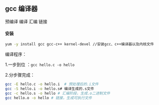 ## gcc 编译器

预编译 编译 汇编 链接

#### 安装

```bash
yum -y install gcc gcc-c++ kernel-devel //安装gcc、c++编译器以及内核文件
```



编译程序：

 1.一步到位  ：`gcc hello.c -o hello`

2.分步骤完成：

```bash
gcc -E hello.c -o hello.i  # 预处理后的.i文件
gcc -S hello.i -o hello.s# 编译生成的.s文件
gcc -c hello.s -o hello # 汇编阶段，生成.o二进制文件
gcc hello.o -o hello # 链接，生成可执行文件
```

